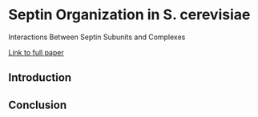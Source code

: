 # Septin Organization in S. cerevisiae
Interactions Between Septin Subunits and Complexes

[Link to full paper](./E%20Brown%20-%20Septin%20Organization.pdf)

## Introduction

## Conclusion
